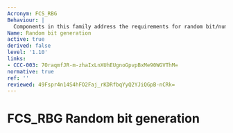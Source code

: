 ```yaml
---
Acronym: FCS_RBG
Behaviour: |
  Components in this family address the requirements for random bit/number generation.
Name: Random bit generation
active: true
derived: false
level: '1.10'
links:
- CCC-003: 7OraqmfJR-m-zhaIxLnXUhEUgnoGpvpBxMe90WGVThM=
normative: true
ref: ''
reviewed: 49Fspr4n14S4hFO2Faj_rKDRfbqYyQ2YJiQGpB-nCRk=
---
```


# FCS_RBG Random bit generation
